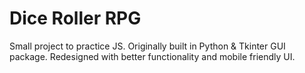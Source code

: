 # Dice Roller RPG

Small project to practice JS. Originally built in Python & Tkinter GUI package.
Redesigned with better functionality and mobile friendly UI.
